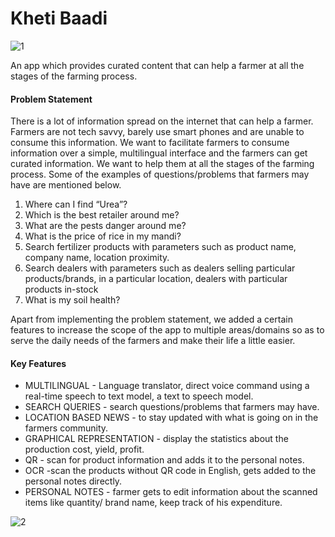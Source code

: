 # Kheti Baadi

![1](https://user-images.githubusercontent.com/64473654/109850908-0adbdc00-7c79-11eb-906f-69e8e75a4f4d.png)

An app which provides curated content that can help a farmer at all the stages of the farming process.

#### Problem Statement
There is a lot of information spread on the internet that can help a farmer. Farmers are not tech savvy, barely use smart phones and are unable to consume this information. We want to facilitate farmers to consume information over a simple, multilingual interface and the farmers can get curated information. We want to help them at all the stages of the farming process.
Some of the examples of questions/problems that farmers may have are
mentioned below.
1. Where can I find “Urea”?
2. Which is the best retailer around me?
3. What are the pests danger around me?
4. What is the price of rice in my mandi?
5. Search fertilizer products with parameters such as product name, company name, location proximity.
6. Search dealers with parameters such as dealers selling particular
products/brands, in a particular location, dealers with particular products
in-stock
7. What is my soil health?

Apart from implementing the problem statement, we added a certain features to increase the scope of the app to multiple areas/domains so as to serve the daily needs of the farmers and make their life a little easier.

#### Key Features
  - MULTILINGUAL - Language translator, direct voice command using a real-time speech to text model, a text to speech model. 
 - SEARCH QUERIES - search questions/problems that farmers may have.
 - LOCATION BASED NEWS - to stay updated with what is going on in the farmers community.
 - GRAPHICAL REPRESENTATION - display the statistics about the production cost, yield, profit.
 - QR - scan for product information and adds it to the personal notes.
 - OCR -scan the products without QR code in English, gets added to the personal notes directly.
 - PERSONAL NOTES - farmer gets to edit information about the scanned items like quantity/ brand name, keep track of his expenditure.

![2](https://user-images.githubusercontent.com/64473654/109850924-10d1bd00-7c79-11eb-9568-14629cfa1fe0.png)
